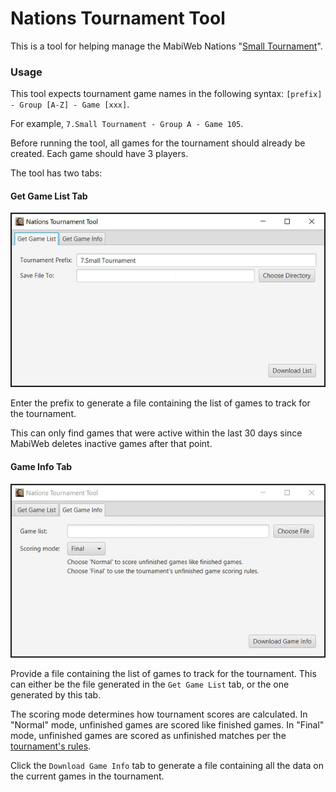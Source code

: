 # Nations Tournament Tool

This is a tool for helping manage the MabiWeb Nations "[Small Tournament](https://5f99237e5765c.site123.me/)".


### Usage

This tool expects tournament game names in the following syntax:  `[prefix] - Group [A-Z] - Game [xxx]`.

For example, `7.Small Tournament - Group A - Game 105`.

Before running the tool, all games for the tournament should already be created. Each game should have 3 players.

The tool has two tabs:  

#### Get Game List Tab

![Game List Tab](images/game_list_tab.png)

Enter the prefix to generate a file containing the list of games to track for the tournament.

This can only find games that were active within the last 30 days since MabiWeb deletes inactive games after that point.


#### Game Info Tab

![Game Info Tab](images/game_info_tab.png)

Provide a file containing the list of games to track for the tournament.  This can either be the file generated in the `Get Game List` tab, or the one generated by this tab.

The scoring mode determines how tournament scores are calculated.  In "Normal" mode, unfinished games are scored like finished games.  In "Final" mode, unfinished games are scored as unfinished matches per the [tournament's rules](https://5f99237e5765c.site123.me/).

Click the `Download Game Info` tab to generate a file containing all the data on the current games in the tournament.
